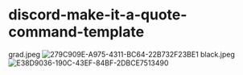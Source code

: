 # discord-make-it-a-quote-command-template
grad.jpeg
![279C909E-A975-4311-BC64-22B732F23BE1](https://user-images.githubusercontent.com/95852520/163949373-f1f8b97e-0c6f-45cf-843d-ebaca7a3ca98.jpeg)
black.jpeg
![E38D9036-190C-43EF-84BF-2DBCE7513490](https://user-images.githubusercontent.com/95852520/163949394-4110fcbd-d5b6-4c88-8cb7-87cec8738177.jpeg)
